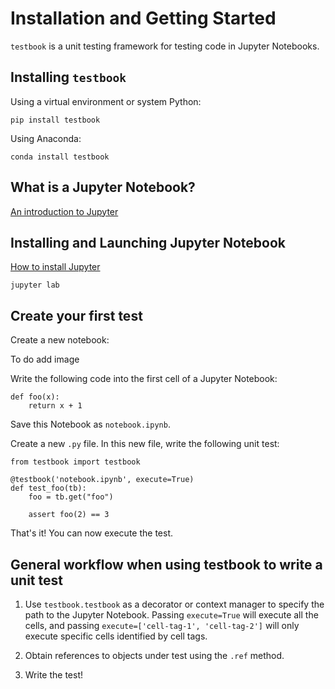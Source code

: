 # Installation and Getting Started

`testbook` is a unit testing framework for testing code in Jupyter Notebooks.

## Installing `testbook`

Using a virtual environment or system Python:

```{code-block} bash
pip install testbook
```

Using Anaconda:

```{code-block} bash
conda install testbook
```

## What is a Jupyter Notebook?

[An introduction to Jupyter](https://jupyter-notebook-beginner-guide.readthedocs.io/en/latest/what_is_jupyter.html)

## Installing and Launching Jupyter Notebook

[How to install Jupyter](https://jupyterlab.readthedocs.io/en/stable/getting_started/installation.html)

```{code-block} bash
jupyter lab
```

## Create your first test

Create a new notebook:

To do add image

Write the following code into the first cell of a Jupyter Notebook:

```{code-block} python
def foo(x):
    return x + 1
```

Save this Notebook as `notebook.ipynb`.

Create a new `.py` file. In this new file, write the following unit test:

```{code-block} python
from testbook import testbook

@testbook('notebook.ipynb', execute=True)
def test_foo(tb):
    foo = tb.get("foo")

    assert foo(2) == 3
```

That's it! You can now execute the test.

## General workflow when using testbook to write a unit test

1. Use `testbook.testbook` as a decorator or context manager to specify the path to the Jupyter Notebook. Passing `execute=True` will execute all the cells, and passing `execute=['cell-tag-1', 'cell-tag-2']` will only execute specific cells identified by cell tags.

2. Obtain references to objects under test using the `.ref` method.

3. Write the test!
